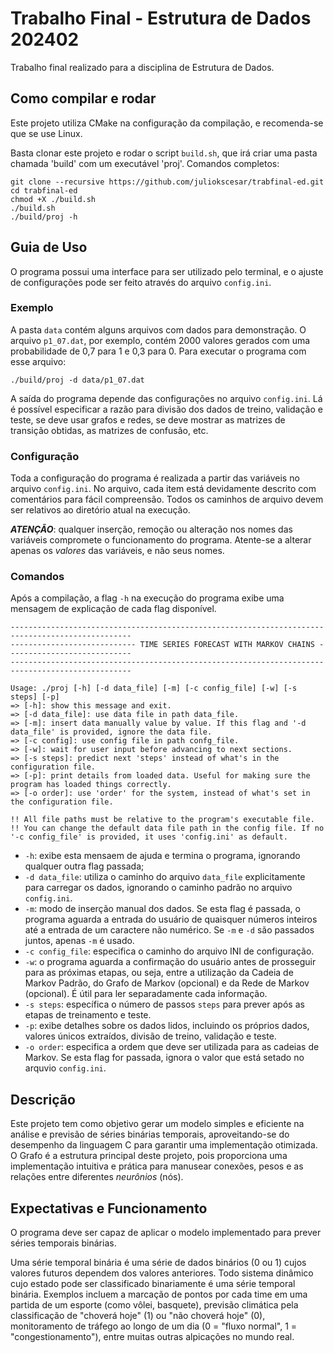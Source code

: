 # Trabalho Final - Estrutura de Dados 202402
Trabalho final realizado para a disciplina de Estrutura de Dados.

## Como compilar e rodar
Este projeto utiliza CMake na configuração da compilação, e recomenda-se que se use Linux.

Basta clonar este projeto e rodar o script `build.sh`, que irá criar uma pasta chamada 'build' com um executável 'proj'. 
Comandos completos:
````shell
git clone --recursive https://github.com/juliokscesar/trabfinal-ed.git
cd trabfinal-ed
chmod +X ./build.sh
./build.sh
./build/proj -h
````

## Guia de Uso
O programa possui uma interface para ser utilizado pelo terminal, e o ajuste de configurações pode ser feito através do
arquivo `config.ini`.

### Exemplo
A pasta `data` contém alguns arquivos com dados para demonstração. O arquivo `p1_07.dat`, por exemplo, contém 2000 valores
gerados com uma probabilidade de 0,7 para 1 e 0,3 para 0. Para executar o programa com esse arquivo:
```shell
./build/proj -d data/p1_07.dat
```
A saída do programa depende das configurações no arquivo `config.ini`. Lá é possível especificar a razão para divisão dos
dados de treino, validação e teste, se deve usar grafos e redes, se deve mostrar as matrizes de transição obtidas, as matrizes
de confusão, etc.

### Configuração
Toda a configuração do programa é realizada a partir das variáveis no arquivo `config.ini`. No arquivo, cada item está
devidamente descrito com comentários para fácil compreensão. Todos os caminhos de arquivo devem ser relativos ao diretório atual
na execução.

***ATENÇÃO***: qualquer inserção, remoção ou alteração nos nomes das variáveis compromete o funcionamento do programa. Atente-se
a alterar apenas os *valores* das variáveis, e não seus nomes.

### Comandos
Após a compilação, a flag `-h` na execução do programa exibe uma mensagem de explicação de cada flag disponível.
```
-------------------------------------------------------------------------------------------------
---------------------------- TIME SERIES FORECAST WITH MARKOV CHAINS ----------------------------
-------------------------------------------------------------------------------------------------

Usage: ./proj [-h] [-d data_file] [-m] [-c config_file] [-w] [-s steps] [-p]
=> [-h]: show this message and exit.
=> [-d data_file]: use data file in path data_file.
=> [-m]: insert data manually value by value. If this flag and '-d data_file' is provided, ignore the data file.
=> [-c config]: use config file in path confg_file.
=> [-w]: wait for user input before advancing to next sections.
=> [-s steps]: predict next 'steps' instead of what's in the configuration file.
=> [-p]: print details from loaded data. Useful for making sure the program has loaded things correctly.
=> [-o order]: use 'order' for the system, instead of what's set in the configuration file.

!! All file paths must be relative to the program's executable file.
!! You can change the default data file path in the config file. If no '-c config_file' is provided, it uses 'config.ini' as default.
```
- `-h`: exibe esta mensaem de ajuda e termina o programa, ignorando qualquer outra flag passada;
- `-d data_file`: utiliza o caminho do arquivo `data_file` explicitamente para carregar os dados, ignorando o caminho padrão no arquivo `config.ini`.
- `-m`: modo de inserção manual dos dados. Se esta flag é passada, o programa aguarda a entrada do usuário de quaisquer
números inteiros até a entrada de um caractere não numérico. Se `-m` e `-d` são passados juntos, apenas `-m` é usado.
- `-c config_file`: especifica o caminho do arquivo INI de configuração.
- `-w`: o programa aguarda a confirmação do usuário antes de prosseguir para as próximas etapas, ou seja, entre a utilização
da Cadeia de Markov Padrão, do Grafo de Markov (opcional) e da Rede de Markov (opcional). É útil para ler separadamente cada informação.
- `-s steps`: específica o número de passos `steps` para prever após as etapas de treinamento e teste.
- `-p`: exibe detalhes sobre os dados lidos, incluindo os próprios dados, valores únicos extraídos, divisão de treino,
validação e teste.
- `-o order`: especifica a ordem que deve ser utilizada para as cadeias de Markov. Se esta flag for passada, ignora o valor que está setado no arquvio `config.ini`.

## Descrição
Este projeto tem como objetivo gerar um modelo simples e eficiente na análise e previsão de séries binárias temporais, 
aproveitando-se do desempenho da linguagem C para garantir uma implementação otimizada. O Grafo é a estrutura principal 
deste projeto, pois proporciona uma implementação intuitiva e prática para manusear conexões, pesos e as relações entre 
diferentes *neurônios* (nós).

## Expectativas e Funcionamento
O programa deve ser capaz de aplicar o modelo implementado para prever séries temporais binárias.

Uma série temporal binária é uma série de dados binários (0 ou 1) cujos valores futuros dependem dos valores anteriores. 
Todo sistema dinâmico cujo estado pode ser classificado binariamente é uma série temporal binária. Exemplos incluem a 
marcação de pontos por cada time em uma partida de um esporte (como vôlei, basquete), previsão climática pela classificação 
de "choverá hoje" (1) ou "não choverá hoje" (0), monitoramento de tráfego ao longo de um dia (0 = "fluxo normal", 
1 = "congestionamento"), entre muitas outras alpicações no mundo real.

